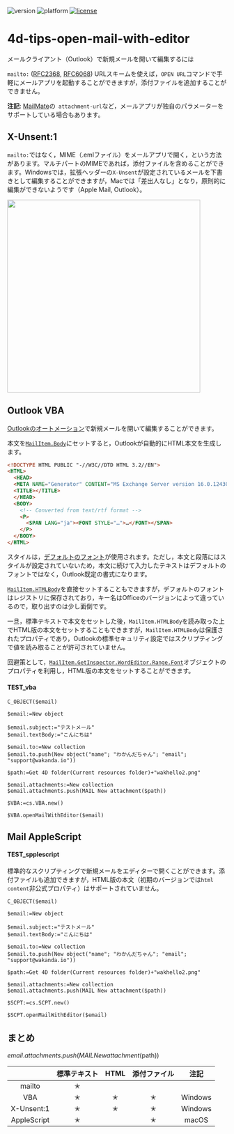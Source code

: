 ![version](https://img.shields.io/badge/version-19%2B-5682DF)
![platform](https://img.shields.io/static/v1?label=platform&message=win-64&color=blue)
[![license](https://img.shields.io/github/license/miyako/4d-tips-open-mail-with-editor)](LICENSE)

# 4d-tips-open-mail-with-editor
メールクライアント（Outlook）で新規メールを開いて編集するには

`mailto:` ([RFC2368](https://www.ietf.org/rfc/rfc2368.txt), [RFC6068](https://www.rfc-editor.org/rfc/rfc6068)) URLスキームを使えば，`OPEN URL`コマンドで手軽にメールアプリを起動することができますが，添付ファイルを追加することができません。

**注記**: [MailMate](https://manual.mailmate-app.com/extended_url_scheme)の` attachment-url`など，メールアプリが独自のパラメーターをサポートしている場合もあります。

## X-Unsent:1 

`mailto:`ではなく，MIME（.emlファイル）をメールアプリで開く，という方法があります。マルチパートのMIMEであれば，添付ファイルを含めることができます。Windowsでは，拡張ヘッダーの`X-Unsent`が設定されているメールを下書きとして編集することができますが，Macでは「差出人なし」となり，原則的に編集ができないようです（Apple Mail, Outlook）。

<img width="443" alt="" src="https://user-images.githubusercontent.com/1725068/199855384-160591db-496a-46b3-bfa9-b1a35c216c04.png">

## Outlook VBA

[Outlookのオートメーション](https://learn.microsoft.com/en-us/office/vba/api/overview/outlook)で新規メールを開いて編集することができます。

本文を[`MailItem.Body`](https://learn.microsoft.com/en-us/office/vba/api/outlook.mailitem.body)にセットすると，Outlookが自動的にHTML本文を生成します。

```html
<!DOCTYPE HTML PUBLIC "-//W3C//DTD HTML 3.2//EN"> 
<HTML> 
  <HEAD> 
  <META NAME="Generator" CONTENT="MS Exchange Server version 16.0.12430.20120"> 
  <TITLE></TITLE> 
  </HEAD> 
  <BODY> 
    <!-- Converted from text/rtf format --> 
    <P>
      <SPAN LANG="ja"><FONT STYLE="…">…</FONT></SPAN>
    </P> 
  </BODY> 
</HTML> 
```

スタイルは，[デフォルトのフォント](https://support.microsoft.com/en-us/office/change-or-set-the-default-font-in-outlook-20f72414-2c42-4b53-9654-d07a92b9294a)が使用されます。ただし，本文と段落にはスタイルが設定されていないため，本文に続けて入力したテキストはデフォルトのフォントではなく，Outlook既定の書式になります。

[`MailItem.HTMLBody`](https://learn.microsoft.com/en-us/office/vba/api/outlook.mailitem.htmlbody)を直接セットすることもできますが，デフォルトのフォントはレジストリに保存されており，キー名はOfficeのバージョンによって違っているので，取り出すのは少し面倒です。

一旦，標準テキストで本文をセットした後，`MailItem.HTMLBody`を読み取った上でHTML版の本文をセットすることもできますが，`MailItem.HTMLBody`は保護されたプロパティであり，Outlookの標準セキュリティ設定ではスクリプティングで値を読み取ることが許可されていません。

回避策として，[`MailItem.GetInspector.WordEditor.Range.Font`](https://learn.microsoft.com/en-us/office/vba/api/excel.range.font)オブジェクトのプロパティを利用し，HTML版の本文をセットすることができます。

#### TEST_vba

```4d
C_OBJECT($email)

$email:=New object

$email.subject:="テストメール"
$email.textBody:="こんにちは"

$email.to:=New collection
$email.to.push(New object("name"; "わかんだちゃん"; "email"; "support@wakanda.io"))

$path:=Get 4D folder(Current resources folder)+"wakhello2.png"

$email.attachments:=New collection
$email.attachments.push(MAIL New attachment($path))

$VBA:=cs.VBA.new()

$VBA.openMailWithEditor($email)
```

## Mail AppleScript



#### TEST_spplescript

標準的なスクリプティングで新規メールをエディターで開くことができます。添付ファイルも追加できますが，HTML版の本文（初期のバージョンでは`html content`非公式プロパティ）はサポートされていません。

```4d
C_OBJECT($email)

$email:=New object

$email.subject:="テストメール"
$email.textBody:="こんにちは"

$email.to:=New collection
$email.to.push(New object("name"; "わかんだちゃん"; "email"; "support@wakanda.io"))

$path:=Get 4D folder(Current resources folder)+"wakhello2.png"

$email.attachments:=New collection
$email.attachments.push(MAIL New attachment($path))

$SCPT:=cs.SCPT.new()

$SCPT.openMailWithEditor($email)
```

## まとめ
$email.attachments.push(MAIL New attachment($path))

||標準テキスト|HTML|添付ファイル|注記|
|:-:|:-:|:-:|:-:|:-:|
|mailto|✭||||
|VBA|✭|✭|✭|Windows|
|X-Unsent:1|✭|✭|✭|Windows|
|AppleScript|✭||✭|macOS|
